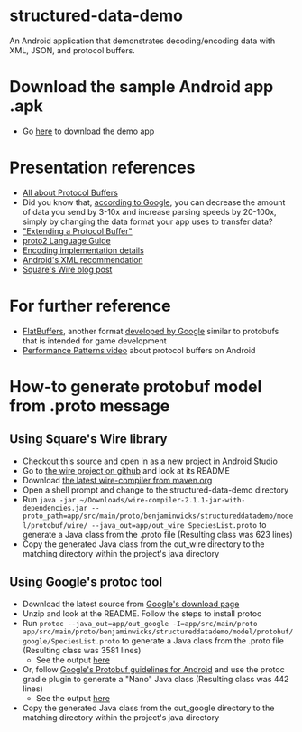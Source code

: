 # structured-data-demo
An Android application that demonstrates decoding/encoding data with XML, JSON, and protocol buffers.

# Download the sample Android app .apk
- Go [here](https://play.google.com/store/apps/details?id=com.benjaminwicks.structureddatademo) to download the demo app

# Presentation references
- [All about Protocol Buffers](https://developers.google.com/protocol-buffers/docs/overview)
- Did you know that, [according to Google](https://developers.google.com/protocol-buffers/docs/overview#whynotxml), you can decrease the amount of data you send by 3-10x and increase parsing speeds by 20-100x, simply by changing the data format your app uses to transfer data?
- ["Extending a Protocol Buffer"](https://developers.google.com/protocol-buffers/docs/cpptutorial#extending-a-protocol-buffer)
- [proto2 Language Guide](https://developers.google.com/protocol-buffers/docs/proto)
- [Encoding implementation details](https://developers.google.com/protocol-buffers/docs/encoding#structure)
- [Android's XML recommendation](http://developer.android.com/training/basics/network-ops/xml.html)
- [Square's Wire blog post](https://corner.squareup.com/2013/08/introducing-wire.html)

# For further reference
- [FlatBuffers](https://code.facebook.com/posts/872547912839369/improving-facebook-s-performance-on-android-with-flatbuffers/), another format [developed by Google](https://google.github.io/flatbuffers/) similar to protobufs that is intended for game development
- [Performance Patterns video](https://www.youtube.com/watch?v=IwxIIUypnTE) about protocol buffers on Android

# How-to generate protobuf model from .proto message
## Using Square's Wire library
- Checkout this source and open in as a new project in Android Studio
- Go to [the wire project on github](https://github.com/square/wire) and look at its README
- Download [the latest wire-compiler from maven.org](http://search.maven.org/#search%7Cgav%7C1%7Cg%3A%22com.squareup.wire%22%20AND%20a%3A%22wire-compiler%22)
- Open a shell prompt and change to the structured-data-demo directory
- Run `java -jar ~/Downloads/wire-compiler-2.1.1-jar-with-dependencies.jar --proto_path=app/src/main/proto/benjaminwicks/structureddatademo/model/protobuf/wire/ --java_out=app/out_wire SpeciesList.proto` to generate a Java class from the .proto file (Resulting class was 623 lines)
- Copy the generated Java class from the out_wire directory to the matching directory within the project's java directory

## Using Google's protoc tool
- Download the latest source from [Google's download page](https://developers.google.com/protocol-buffers/docs/downloads)
- Unzip and look at the README. Follow the steps to install protoc
- Run `protoc --java_out=app/out_google -I=app/src/main/proto app/src/main/proto/benjaminwicks/structureddatademo/model/protobuf/google/SpeciesList.proto` to generate a Java class from the .proto file (Resulting class was 3581 lines)
  - See the output [here](https://github.com/benwicks/structured-data-demo/blob/f3ba90727562194e3f364e876568b4c55ef132a1/app/out_google/com/benjaminwicks/structureddatademo/model/protobuf/google/SpeciesListOuterClass.java)
- Or, follow [Google's Protobuf guidelines for Android](http://developer.android.com/training/articles/memory.html#NanoProto) and use the protoc gradle plugin to generate a "Nano" Java class (Resulting class was 442 lines)
  - See the output [here](https://github.com/benwicks/structured-data-demo/blob/master/app/src/main/java/com/benjaminwicks/structureddatademo/model/protobuf/google/nano/OuterGoogleSpeciesList.java)
- Copy the generated Java class from the out_google directory to the matching directory within the project's java directory

